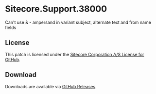 # Sitecore.Support.38000
Can't use &amp; - ampersand in variant subject, alternate text and from name fields

## License  
This patch is licensed under the [Sitecore Corporation A/S License for GitHub](https://github.com/sitecoresupport/Sitecore.Support.38000/blob/master/LICENSE).  

## Download  
Downloads are available via [GitHub Releases](https://github.com/sitecoresupport/Sitecore.Support.38000/releases).  
